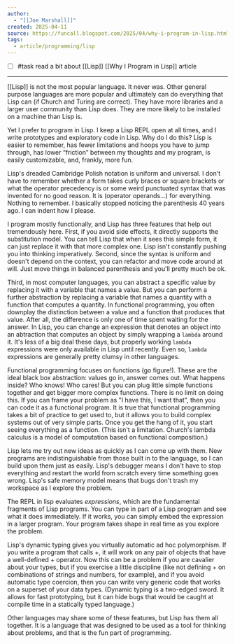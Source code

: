 ```yaml
---
author:
  - "[[Joe Marshall]]"
created: 2025-04-11
source: https://funcall.blogspot.com/2025/04/why-i-program-in-lisp.html
tags:
  - article/programming/lisp
---
```

- [ ] #task read a bit about [[Lisp]] [[Why I Program in Lisp]] article
___

[[Lisp]] is not the most popular language. It never was. Other general purpose languages are more popular and ultimately can do everything that Lisp can (if Church and Turing are correct). They have more libraries and a larger user community than Lisp does. They are more likely to be installed on a machine than Lisp is.

Yet I prefer to program in Lisp. I keep a Lisp REPL open at all times, and I write prototypes and exploratory code in Lisp. Why do I do this? Lisp is easier to remember, has fewer limitations and hoops you have to jump through, has lower “friction” between my thoughts and my program, is easily customizable, and, frankly, more fun.

Lisp's dreaded Cambridge Polish notation is uniform and universal. I don't have to remember whether a form takes curly braces or square brackets or what the operator precedency is or some weird punctuated syntax that was invented for no good reason. It is (operator operands...) for everything. Nothing to remember. I basically stopped noticing the parenthesis 40 years ago. I can indent how I please.

I program mostly functionally, and Lisp has three features that help out tremendously here. First, if you avoid side effects, it directly supports the substitution model. You can tell Lisp that when it sees this simple form, it can just replace it with that more complex one. Lisp isn't constantly pushing you into thinking imperatively. Second, since the syntax is uniform and doesn't depend on the context, you can refactor and move code around at will. Just move things in balanced parenthesis and you'll pretty much be ok.

Third, in most computer languages, you can abstract a specific value by replacing it with a variable that names a value. But you can perform a further abstraction by replacing a variable that names a quantity with a function that computes a quantity. In functional programming, you often downplay the distinction between a value and a function that produces that value. After all, the difference is only one of time spent waiting for the answer. In Lisp, you can change an expression that denotes an object into an abtraction that computes an object by simply wrapping a `lambda` around it. It's less of a big deal these days, but properly working `lambda` expressions were only available in Lisp until recently. Even so, `lambda` expressions are generally pretty clumsy in other languages.

Functional programming focuses on functions (go figure!). These are the ideal black box abstraction: values go in, answer comes out. What happens inside? Who knows! Who cares! But you can plug little simple functions together and get bigger more complex functions. There is no limit on doing this. If you can frame your problem as "I have this, I want that", then you can code it as a functional program. It is true that functional programming takes a bit of practice to get used to, but it allows you to build complex systems out of very simple parts. Once you get the hang of it, you start seeing everything as a function. (This isn't a limitation. Church's lambda calculus is a model of computation based on functional composition.)

Lisp lets me try out new ideas as quickly as I can come up with them. New programs are indistinguishable from those built in to the language, so I can build upon them just as easily. Lisp's debugger means I don't have to stop everything and restart the world from scratch every time something goes wrong. Lisp's safe memory model means that bugs don't trash my workspace as I explore the problem.

The REPL in lisp evaluates *expressions*, which are the fundamental fragments of Lisp programs. You can type in part of a Lisp program and see what it does immediately. If it works, you can simply embed the expression in a larger program. Your program takes shape in real time as you explore the problem.

Lisp's dynamic typing gives you virtually automatic ad hoc polymorphism. If you write a program that calls +, it will work on any pair of objects that have a well-defined + operator. Now this can be a problem if you are cavalier about your types, but if you exercise a little discipline (like not defining + on combinations of strings and numbers, for example), and if you avoid automatic type coercion, then you can write very generic code that works on a superset of your data types. (Dynamic typing is a two-edged sword. It allows for fast prototyping, but it can hide bugs that would be caught at compile time in a statically typed language.)

Other languages may share some of these features, but Lisp has them all together. It is a language that was designed to be used as a tool for thinking about problems, and that is the fun part of programming.